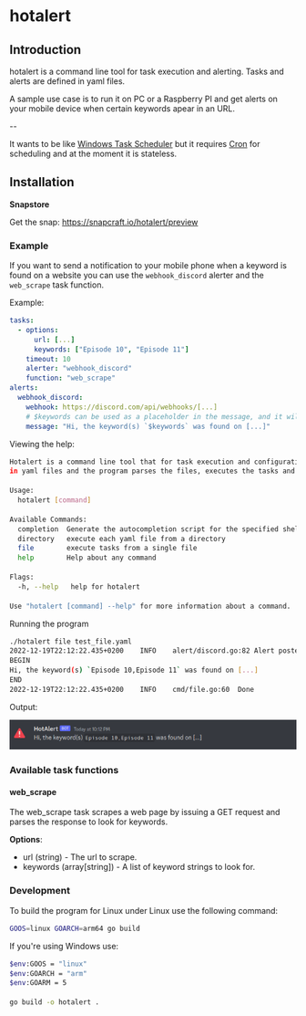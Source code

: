 # hotalert

## Introduction
hotalert is a command line tool for task execution and alerting. Tasks and alerts are defined in yaml files.

A sample use case is to run it on PC or a Raspberry PI and get alerts on your mobile device when certain keywords apear in an URL.

--

It wants to be like [Windows Task Scheduler](https://en.wikipedia.org/wiki/Windows_Task_Scheduler) but it requires [Cron](https://en.wikipedia.org/wiki/Cron) for scheduling and at the moment it is stateless.


## Installation

**Snapstore**

Get the snap: https://snapcraft.io/hotalert/preview

### Example
If you want to send a notification to your mobile phone when a keyword is found on a website you can use the
`webhook_discord` alerter and the `web_scrape` task function.

Example:

```yaml
tasks:
  - options:
      url: [...]
      keywords: ["Episode 10", "Episode 11"]
    timeout: 10
    alerter: "webhook_discord"
    function: "web_scrape"
alerts:
  webhook_discord:
    webhook: https://discord.com/api/webhooks/[...]
    # $keywords can be used as a placeholder in the message, and it will be replaced with the actual keywords.
    message: "Hi, the keyword(s) `$keywords` was found on [...]"
```

Viewing the help:

```bash
Hotalert is a command line tool that for task execution and configuration. Tasks and alerts are defined 
in yaml files and the program parses the files, executes the tasks and emits alerts when the tasks conditions are met.

Usage:
  hotalert [command]

Available Commands:
  completion  Generate the autocompletion script for the specified shell
  directory   execute each yaml file from a directory
  file        execute tasks from a single file
  help        Help about any command

Flags:
  -h, --help   help for hotalert

Use "hotalert [command] --help" for more information about a command.
```

Running the program
```bash
./hotalert file test_file.yaml
2022-12-19T22:12:22.435+0200	INFO	alert/discord.go:82	Alert posted:
BEGIN
Hi, the keyword(s) `Episode 10,Episode 11` was found on [...]
END
2022-12-19T22:12:22.435+0200	INFO	cmd/file.go:60	Done
```

Output: 

![Discord preview](/docs/discord_alert.png)

### Available task functions

#### web_scrape

The web_scrape task scrapes a web page by issuing a GET request and parses the response to look for keywords.

**Options**:
- url (string) - The url to scrape.
- keywords (array[string]) - A list of keyword strings to look for.

### Development

To build the program for Linux under Linux use the following command:

```bash
GOOS=linux GOARCH=arm64 go build
```

If you're using Windows use:
```bash
$env:GOOS = "linux"
$env:GOARCH = "arm"
$env:GOARM = 5 

go build -o hotalert .
```
